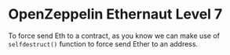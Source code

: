 # OpenZeppelin Ethernaut Level 7

To force send Eth to a contract, as you know we can make use of `selfdestruct()` function to force send Ether to an address. 

